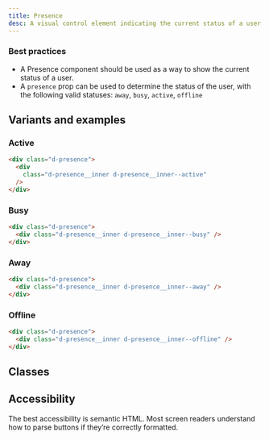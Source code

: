 ```yaml
---
title: Presence
desc: A visual control element indicating the current status of a user
---
```

<code-well-header bgclass='d-bgc-white'>
  <div class="d-d-flex d-ai-center">
    <example-presence presence="active"/>
  </div>
</code-well-header>

### Best practices

- A Presence component should be used as a way to show the current status of a user.
- A `presence` prop can be used to determine the status of the user, with the following valid statuses: `away`, `busy`, `active`, `offline`

## Variants and examples

### Active

<code-well-header bgclass='d-bgc-white'>
  <div class="d-d-flex d-ai-center">
    <example-presence presence="active"/>
  </div>
</code-well-header>

```html
<div class="d-presence">
  <div
    class="d-presence__inner d-presence__inner--active"
  />
</div>
```

### Busy

<code-well-header bgclass='d-bgc-white'>
  <div class="d-d-flex d-ai-center">
    <example-presence presence="busy"/>
  </div>
</code-well-header>

```html
<div class="d-presence">
  <div class="d-presence__inner d-presence__inner--busy" />
</div>
```

### Away

<code-well-header bgclass='d-bgc-white'>
  <div class="d-d-flex d-ai-center">
    <example-presence presence="away"/>
  </div>
</code-well-header>

```html
<div class="d-presence">
  <div class="d-presence__inner d-presence__inner--away" />
</div>
```

### Offline

<code-well-header bgclass='d-bgc-white'>
  <div class="d-d-flex d-ai-center">
    <example-presence presence="offline"/>
  </div>
</code-well-header>

```html
<div class="d-presence">
  <div class="d-presence__inner d-presence__inner--offline" />
</div>
```

## Classes

<component-class-table component-name="presence" />

## Accessibility

The best accessibility is semantic HTML. Most screen readers understand how to parse buttons if they’re correctly formatted.

<script setup>
  import ExamplePresence from '@exampleComponents/ExamplePresence.vue';
  import DialtoneUsage from '@baseComponents/DialtoneUsage.vue';
</script>
